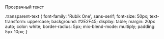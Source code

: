 <p class="transparent-text">Прозрачный текст</p>
.transparent-text {
  font-family: 'Rubik One', sans-serif;
  font-size: 50px;
  text-transform: uppercase;
  background: #2E2F45;
  display: table;
  margin: 20px auto;
  color: white;
  border-radius: 5px;
  mix-blend-mode: multiply;
  padding: 5px 10px;
}
